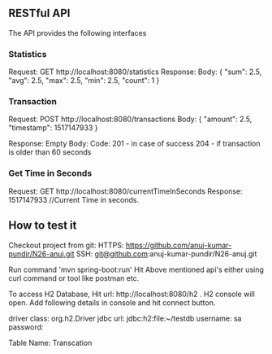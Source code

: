 
## RESTful API

The API provides the following interfaces

### Statistics

Request: GET http://localhost:8080/statistics
Response:
Body: {
    "sum": 2.5,
    "avg": 2.5,
    "max": 2.5,
    "min": 2.5,
    "count": 1
}

### Transaction 

Request: POST http://localhost:8080/transactions
Body: {
"amount": 2.5,
"timestamp": 1517147933
}

Response:
Empty Body:
Code:
201 - in case of success
204 - if transaction is older than 60 seconds

### Get Time in Seconds
Request: GET http://localhost:8080/currentTimeInSeconds
Response:
1517147933 //Current Time in seconds.


## How to test it
Checkout project from git: 
HTTPS: https://github.com/anuj-kumar-pundir/N26-anuj.git
SSH: git@github.com:anuj-kumar-pundir/N26-anuj.git

Run command 'mvn spring-boot:run'
Hit Above mentioned api's either using curl command or tool like postman etc.

To access H2 Database, Hit url: http://localhost:8080/h2 . H2 console will open. Add following details in console and hit connect button.

driver class: org.h2.Driver
jdbc url: jdbc:h2:file:~/testdb
username: sa
password: <empty>

Table Name: Transcation
